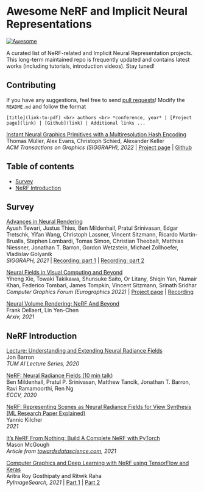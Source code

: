 # Awesome NeRF and Implicit Neural Representations
[![Awesome](https://cdn.rawgit.com/sindresorhus/awesome/d7305f38d29fed78fa85652e3a63e154dd8e8829/media/badge.svg)](https://github.com/sindresorhus/awesome)

A curated list of NeRF-related and Implicit Neural Representation projects. This long-term maintained repo is frequently updated and contains latest works (including tutorials, introduction videos). Stay tuned!

## Contributing
If you have any suggestions, feel free to send [pull requests](https://github.com/salykovaa/awesome-nerf/pulls)! Modify the `README.md` and follow the format
``` 
[title](link-to-pdf) <br> authors <br> *conference, year* | [Project page](link) | [Github](link) | Additional links ...
``` 

[Instant Neural Graphics Primitives with a Multiresolution Hash Encoding](https://arxiv.org/abs/2201.05989)
<br>
Thomas Müller, Alex Evans, Christoph Schied, Alexander Keller
<br>
*ACM Transactions on Graphics (SIGGRAPH), 2022* | [Project page](https://nvlabs.github.io/instant-ngp/) | [Github](https://github.com/NVlabs/instant-ngp)

## Table of contents
- [Survey](#survey)
- [NeRF Introduction](#nerf-introduction)

## Survey
[Advances in Neural Rendering](https://arxiv.org/abs/2111.05849) <br> Ayush Tewari, Justus Thies, Ben Mildenhall, Pratul Srinivasan, Edgar Tretschk, Yifan Wang, Christoph Lassner, Vincent Sitzmann, Ricardo Martin-Brualla, Stephen Lombardi, Tomas Simon, Christian Theobalt, Matthias Niessner, Jonathan T. Barron, Gordon Wetzstein, Michael Zollhoefer, Vladislav Golyanik <br> *SIGGRAPH, 2021* | [Recording: part 1](https://www.youtube.com/watch?v=otly9jcZ0Jg) | [Recording: part 2](https://www.youtube.com/watch?v=aboFl5ozImM)

[Neural Fields in Visual Computing and Beyond](https://arxiv.org/abs/2111.11426) <br> Yiheng Xie, Towaki Takikawa, Shunsuke Saito, Or Litany, Shiqin Yan, Numair Khan, Federico Tombari, James Tompkin, Vincent Sitzmann, Srinath Sridhar <br> *Computer Graphics Forum (Eurographics 2022)* | [Project page](https://neuralfields.cs.brown.edu/) | [Recording](https://www.youtube.com/watch?v=hr2WQCs_P78)

[Neural Volume Rendering: NeRF And Beyond](https://arxiv.org/abs/2101.05204) <br> Frank Dellaert, Lin Yen-Chen <br> *Arxiv, 2021*


## NeRF Introduction
[Lecture: Understanding and Extending Neural Radiance Fields](https://www.youtube.com/watch?v=nRyOzHpcr4Q) <br> Jon Barron <br> *TUM AI Lecture Series, 2020*

[NeRF: Neural Radiance Fields (10 min talk)](https://www.youtube.com/watch?v=LRAqeM8EjOo) <br> Ben Mildenhall, Pratul P. Srinivasan, Matthew Tancik, Jonathan T. Barron, Ravi Ramamoorthi, Ren Ng <br> *ECCV, 2020*

[NeRF: Representing Scenes as Neural Radiance Fields for View Synthesis (ML Research Paper Explained)](https://www.youtube.com/watch?v=CRlN-cYFxTk) <br> Yannic Kilcher <br> *2021*

[It’s NeRF From Nothing: Build A Complete NeRF with PyTorch](https://towardsdatascience.com/its-nerf-from-nothing-build-a-vanilla-nerf-with-pytorch-7846e4c45666) <br> Mason McGough <br> *Article from [towardsdatascience.com](https://towardsdatascience.com), 2021*

[Computer Graphics and Deep Learning with NeRF using TensorFlow and Keras](https://pyimagesearch.com/2021/11/10/computer-graphics-and-deep-learning-with-nerf-using-tensorflow-and-keras-part-1/) <br> Aritra Roy Gosthipaty and Ritwik Raha <br> *PyImageSearch, 2021* | [Part 1](https://pyimagesearch.com/2021/11/10/computer-graphics-and-deep-learning-with-nerf-using-tensorflow-and-keras-part-1/) | [Part 2](https://pyimagesearch.com/2021/11/17/computer-graphics-and-deep-learning-with-nerf-using-tensorflow-and-keras-part-2/)

